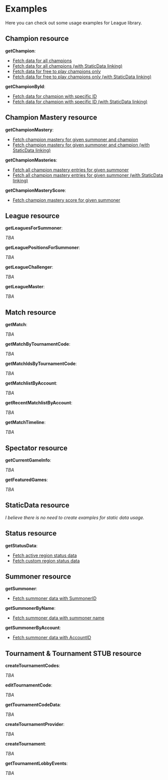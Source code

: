 # Examples

Here you can check out some usage examples for League library.


## Champion resource

__getChampion__:

- [Fetch data for all champions](https://github.com/dolejska-daniel/riot-api/blob/master/examples/LeagueAPI/Champion/getChampions_all.php)
- [Fetch data for all champions (with StaticData linking)](https://github.com/dolejska-daniel/riot-api/blob/master/examples/LeagueAPI/Champion/getChampions_all_linking.php)
- [Fetch data for free to play champions only](https://github.com/dolejska-daniel/riot-api/blob/master/examples/LeagueAPI/Champion/getChampions_f2p.php)
- [Fetch data for free to play champions only (with StaticData linking)](https://github.com/dolejska-daniel/riot-api/blob/master/examples/LeagueAPI/Champion/getChampions_f2p_linking.php)

__getChampionById__:

- [Fetch data for champion with specific ID](https://github.com/dolejska-daniel/riot-api/blob/master/examples/LeagueAPI/Champion/getChampionById_61.php)
- [Fetch data for champion with specific ID (with StaticData linking)](https://github.com/dolejska-daniel/riot-api/blob/master/examples/LeagueAPI/Champion/getChampionById_61_linking.php)


## Champion Mastery resource

__getChampionMastery__:

- [Fetch champion mastery for given summoner and champion](https://github.com/dolejska-daniel/riot-api/blob/master/examples/LeagueAPI/ChampionMastery/getChampionMastery_61.php)
- [Fetch champion mastery for given summoner and champion (with StaticData linking)](https://github.com/dolejska-daniel/riot-api/blob/master/examples/LeagueAPI/ChampionMastery/getChampionMastery_61_linking.php)

__getChampionMasteries__:

- [Fetch all champion mastery entries for given summoner](https://github.com/dolejska-daniel/riot-api/blob/master/examples/LeagueAPI/ChampionMastery/getChampionMasteries.php)
- [Fetch all champion mastery entries for given summoner (with StaticData linking)](https://github.com/dolejska-daniel/riot-api/blob/master/examples/LeagueAPI/ChampionMastery/getChampionMasteries_linking.php)

__getChampionMasteryScore__:

- [Fetch champion mastery score for given summoner](https://github.com/dolejska-daniel/riot-api/blob/master/examples/LeagueAPI/ChampionMastery/getChampionMasteryScore.php)


## League resource

__getLeaguesForSummoner__:

_TBA_

__getLeaguePositionsForSummoner__:

_TBA_

__getLeagueChallenger__:

_TBA_

__getLeagueMaster__:

_TBA_


## Match resource

__getMatch__:

_TBA_

__getMatchByTournamentCode__:

_TBA_

__getMatchIdsByTournamentCode__:

_TBA_

__getMatchlistByAccount__:

_TBA_

__getRecentMatchlistByAccount__:

_TBA_

__getMatchTimeline__:

_TBA_


## Spectator resource

__getCurrentGameInfo__:

_TBA_

__getFeaturedGames__:

_TBA_


## StaticData resource

_I believe there is no need to create examples for static data usage._


## Status resource

__getStatusData__:

- [Fetch active region status data](https://github.com/dolejska-daniel/riot-api/blob/master/examples/LeagueAPI/Status/getStatusData.php)
- [Fetch custom region status data](https://github.com/dolejska-daniel/riot-api/blob/master/examples/LeagueAPI/Status/getStatusData_NA.php)


## Summoner resource

__getSummoner__:

- [Fetch summoner data with SummonerID](https://github.com/dolejska-daniel/riot-api/blob/master/examples/LeagueAPI/Summoner/getSummoner.php)

__getSummonerByName__:

- [Fetch summoner data with summoner name](https://github.com/dolejska-daniel/riot-api/blob/master/examples/LeagueAPI/Summoner/getSummonerByName.php)

__getSummonerByAccount__:

- [Fetch summoner data with AccountID](https://github.com/dolejska-daniel/riot-api/blob/master/examples/LeagueAPI/Summoner/getSummonerByAccount.php)


## Tournament & Tournament STUB resource

__createTournamentCodes__:

_TBA_

__editTournamentCode__:

_TBA_

__getTournamentCodeData__:

_TBA_

__createTournamentProvider__:

_TBA_

__createTournament__:

_TBA_

__getTournamentLobbyEvents__:

_TBA_